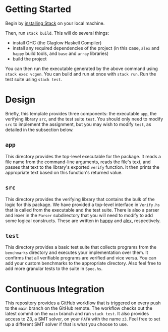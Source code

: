 # Getting Started

Begin by [installing Stack](https://docs.haskellstack.org/en/stable/install_and_upgrade) on your local machine.

Then, run `stack build`. This will do several things:
- install GHC (the Glaglow Haskell Compiler)
- install any required dependencies of the project (in this case, `alex` and `happy` build tools, and `base` and `array` libraries)
- build the project

You can then run the executable generated by the above command using `stack exec vcgen`. You can build and run at once with `stack run`. Run the test suite using `stack test`.

# Design

Briefly, this template provides three components: the executable `app`, the verifying library `src`, and the test suite `test`. You should only need to modify `src` to implement the assignment, but you may wish to modify `test`, as detailed in the subsection below.

## `app`

This directory provides the top-level executable for the package. It reads a file name from the command-line arguments, reads the file's text, and passes that text to the library's exported `verify` function. It then prints the appropriate text based on this function's returned value.

## `src`

This directory provides the verifying library that contains the bulk of the logic for this package. We have provided a top-level interface in `Verify.hs` that is called from the executable and the test suite. There is also a parser and lexer in the `Parser` subdirectory that you will need to modify to add some logical constructs. These are written in [happy](https://hackage.haskell.org/package/happy) and [alex](https://hackage.haskell.org/package/alex), respectively.

## `test`

This directory provides a basic test suite that collects programs from the `benchmarks` directory and executes your implementation over them. It confirms that all verifiable programs are verified and vice versa. You can add your custom benchmarks to the appropriate directory. Also feel free to add more granular tests to the suite in `Spec.hs`.

# Continuous Integration

This repository provides a GitHub workflow that is triggered on every push to the `main` branch on the GitHub remote. The workflow checks out the latest commit on the `main` branch and run `stack test`. It also provides access to Z3, a SMT solver, on your `PATH` with the name `z3`. Feel free to set up a different SMT solver if that is what you choose to use.